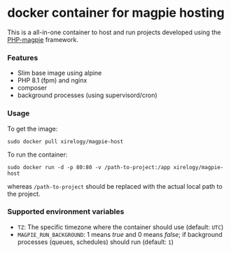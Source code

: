 # docker container for magpie hosting

This is a all-in-one container to host and run projects developed using the [PHP-magpie](https://github.com/xirelogy/magpie-core) framework.


### Features

- Slim base image using alpine
- PHP 8.1 (fpm) and nginx
- composer
- background processes (using supervisord/cron)


### Usage

To get the image:

```shell
sudo docker pull xirelogy/magpie-host
```

To run the container:

```shell
sudo docker run -d -p 80:80 -v /path-to-project:/app xirelogy/magpie-host
```

whereas `/path-to-project` should be replaced with the actual local path to the project.


### Supported environment variables

- `TZ`: The specific timezone where the container should use (default: `UTC`)
- `MAGPIE_RUN_BACKGROUND`: 1 means *true* and 0 means *false*; if background processes (queues, schedules) should run (default: `1`)
